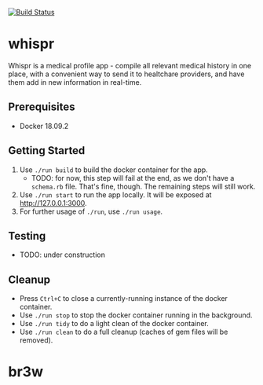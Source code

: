 [![Build Status](https://travis-ci.com/benjibrandt/whispr.svg?branch=master)](https://travis-ci.com/benjibrandt/whispr)

whispr
========================
Whispr is a medical profile app - compile all relevant medical history in one place, with a convenient way to send it to healtchare providers, and have them add in new information in real-time.

## Prerequisites

 - Docker 18.09.2

## Getting Started

1. Use `./run build` to build the docker container for the app. 
    - TODO: for now, this step will fail at the end, as we don't have a `schema.rb` file. That's fine, though. The remaining steps will still work.
2. Use `./run start` to run the app locally. It will be exposed at http://127.0.0.1:3000.
3. For further usage of `./run`, use `./run usage`.

## Testing

-  TODO: under construction

## Cleanup

- Press `Ctrl+C` to close a currently-running instance of the docker container.
- Use `./run stop` to stop the docker container running in the background.
- Use `./run tidy` to do a light clean of the docker container.
- Use `./run clean` to do a full cleanup (caches of gem files will be removed).

# br3w
